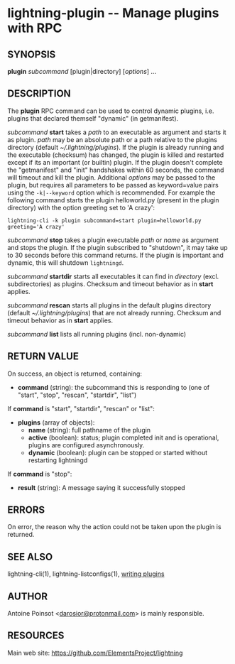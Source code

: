 lightning-plugin -- Manage plugins with RPC
===========================================

SYNOPSIS
--------

**plugin** *subcommand* [plugin|directory] [*options*] ...


DESCRIPTION
-----------

The **plugin** RPC command can be used to control dynamic plugins,
i.e. plugins that declared themself "dynamic" (in getmanifest).

*subcommand* **start** takes a *path* to an executable as argument and starts it as plugin.
*path* may be an absolute path or a path relative to the plugins directory (default *~/.lightning/plugins*).
If the plugin is already running and the executable (checksum) has changed, the plugin is
killed and restarted except if its an important (or builtin) plugin.
If the plugin doesn't complete the "getmanifest" and "init" handshakes within 60 seconds,
the command will timeout and kill the plugin.
Additional *options* may be passed to the plugin, but requires all parameters to
be passed as keyword=value pairs using the  `-k|--keyword` option which
is recommended. For example the following command starts the plugin
helloworld.py (present in the plugin directory) with the option
greeting set to 'A crazy':

```
lightning-cli -k plugin subcommand=start plugin=helloworld.py greeting='A crazy'
```

*subcommand* **stop** takes a plugin executable *path* or *name* as argument and stops the plugin.
If the plugin subscribed to "shutdown", it may take up to 30 seconds before this
command returns. If the plugin is important and dynamic, this will shutdown `lightningd`.

*subcommand* **startdir** starts all executables it can find in *directory* (excl. subdirectories)
as plugins. Checksum and timeout behavior as in **start** applies.

*subcommand* **rescan** starts all plugins in the default plugins directory (default *~/.lightning/plugins*)
that are not already running. Checksum and timeout behavior as in **start** applies.

*subcommand* **list** lists all running plugins (incl. non-dynamic)

RETURN VALUE
------------

[comment]: # (GENERATE-FROM-SCHEMA-START)
On success, an object is returned, containing:

- **command** (string): the subcommand this is responding to (one of "start", "stop", "rescan", "startdir", "list")

If **command** is "start", "startdir", "rescan" or "list":

  - **plugins** (array of objects):
    - **name** (string): full pathname of the plugin
    - **active** (boolean): status; plugin completed init and is operational, plugins are configured asynchronously.
    - **dynamic** (boolean): plugin can be stopped or started without restarting lightningd

If **command** is "stop":

  - **result** (string): A message saying it successfully stopped

[comment]: # (GENERATE-FROM-SCHEMA-END)

ERRORS
------

On error, the reason why the action could not be taken upon the
plugin is returned.

SEE ALSO
--------

lightning-cli(1), lightning-listconfigs(1), [writing plugins][writing plugins]

AUTHOR
------

Antoine Poinsot <<darosior@protonmail.com>> is mainly responsible.

RESOURCES
---------

Main web site: <https://github.com/ElementsProject/lightning>

[writing plugins]: PLUGINS.md

[comment]: # ( SHA256STAMP:83b40cc97b040fc0d7d47ebfda887c7c7ab0f305330978cd8426b6eed01737d2)
